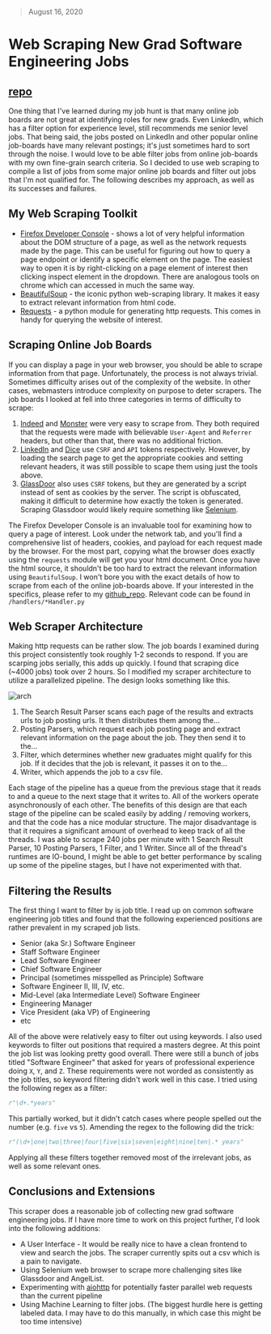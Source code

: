 > August 16, 2020
# Web Scraping New Grad Software Engineering Jobs
[repo](repo://job-scraper)
---

One thing that I've learned during my job hunt is that many online job boards are not great at identifying roles for new grads.  Even LinkedIn, which has a filter option for experience level, still recommends me senior level jobs.  That being said, the jobs posted on LinkedIn and other popular online job-boards have many relevant postings; it's just sometimes hard to sort through the noise.  I would love to be able filter jobs from online job-boards with my own fine-grain search criteria.  So I decided to use web scraping to compile a list of jobs from some major online job boards and filter out jobs that I'm not qualified for.  The following describes my approach, as well as its successes and failures.

## My Web Scraping Toolkit

* [Firefox Developer Console](https://developer.mozilla.org/en-US/docs/Tools/Web_Console) - shows a lot of very helpful information about the DOM structure of a page, as well as the network requests made by the page.  This can be useful for figuring out how to query a page endpoint or identify a specific element on the page.  The easiest way to open it is by right-clicking on a page element of interest then clicking inspect element in the dropdown.  There are analogous tools on chrome which can accessed in much the same way.
* [BeautifulSoup](https://www.crummy.com/software/BeautifulSoup/) - the iconic python web-scraping library.  It makes it easy to extract relevant information from html code.
* [Requests](https://requests.readthedocs.io/en/master/) - a python module for generating http requests.  This comes in handy for querying the website of interest.

## Scraping Online Job Boards

If you can display a page in your web browser, you should be able to scrape information from that page.  Unfortunately, the process is not always trivial.  Sometimes difficulty arises out of the complexity of the website.  In other cases, webmasters introduce complexity on purpose to deter scrapers.  The job boards I looked at fell into three categories in terms of difficulty to scrape:

1. [Indeed](https://www.indeed.com/) and [Monster](https://www.monster.com/) were very easy to scrape from.  They both required that the requests were made with believable `User-Agent` and `Referrer` headers, but other than that, there was no additional friction.
2. [LinkedIn](https://www.linkedin.com/) and [Dice](https://www.dice.com/) use `CSRF` and `API` tokens respectively.  However, by loading the search page to get the appropriate cookies and setting relevant headers, it was still possible to scape them using just the tools above.
3. [GlassDoor](https://www.glassdoor.com/index.htm) also uses `CSRF` tokens, but they are generated by a script instead of sent as cookies by the server.  The script is obfuscated, making it difficult to determine how exactly the token is generated.  Scraping Glassdoor would likely require something like [Selenium](https://selenium-python.readthedocs.io/).

The Firefox Developer Console is an invaluable tool for examining how to query a page of interest.  Look under the network tab, and you'll find a comprehensive list of headers, cookies, and payload for each request made by the browser.  For the most part, copying what the browser does exactly using the `requests` module will get you your html document.  Once you have the html source, it shouldn't be too hard to extract the relevant information using `BeautifulSoup`.  I won't bore you with the exact details of how to scrape from each of the online job-boards above.  If your interested in the specifics, please refer to my [github_repo](https://github.com/Radicalius/job_scraper).  Relevant code can be found in `/handlers/*Handler.py`

## Web Scraper Architecture

Making http requests can be rather slow.  The job boards I examined during this project consistently took roughly 1-2 seconds to respond.  If you are scarping jobs serially, this adds up quickly.  I found that scraping dice (~4000 jobs) took over 2 hours.  So I modified my scraper architecture to utilize a parallelized pipeline.  The design looks something like this.

![arch](/img/scraper.png)

1. The Search Result Parser scans each page of the results and extracts urls to job posting urls.  It then distributes them among the...
2. Posting Parsers, which request each job posting page and extract relevant information on the page about the job.  They then send it to the...
3. Filter, which determines whether new graduates might qualify for this job.  If it decides that the job is relevant, it passes it on to the...
4. Writer, which appends the job to a csv file.

Each stage of the pipeline has a queue from the previous stage that it reads to and a queue to the next stage that it writes to.  All of the workers operate asynchronously of each other.  The benefits of this design are that each stage of the pipeline can be scaled easily by adding / removing workers, and that the code has a nice modular structure.  The major disadvantage is that it requires a significant amount of overhead to keep track of all the threads.  I was able to scrape 240 jobs per minute with 1 Search Result Parser, 10 Posting Parsers, 1 Filter, and 1 Writer.  Since all of the thread's runtimes are IO-bound, I might be able to get better performance by scaling up some of the pipeline stages, but I have not experimented with that.

## Filtering the Results

The first thing I want to filter by is job title.  I read up on common software engineering job titles and found that the following experienced positions are rather prevalent in my scraped job lists.  

* Senior (aka Sr.) Software Engineer
* Staff Software Engineer
* Lead Software Engineer
* Chief Software Engineer
* Principal (sometimes misspelled as Principle) Software
* Software Engineer II, III, IV, etc.
* Mid-Level (aka Intermediate Level) Software Engineer
* Engineering Manager
* Vice President (aka VP) of Engineering
* etc       

All of the above were relatively easy to filter out using keywords.  I also used keywords to filter out positions that required a masters degree.  At this point the job list was looking pretty good overall.  There were still a bunch of jobs titled "Software Engineer" that asked for years of professional experience doing `X`, `Y`, and `Z`.  These requirements were not worded as consistently as the job titles, so keyword filtering didn't work well in this case.  I tried using the following regex as a filter:

```python
r"\d+.*years"
```

This partially worked, but it didn't catch cases where people spelled out the number (e.g. `five` vs `5`).  Amending the regex to the following did the trick:

```python
r"(\d+|one|two|three|four|five|six|seven|eight|nine|ten|.* years"
```

Applying all these filters together removed most of the irrelevant jobs, as well as some relevant ones.

## Conclusions and Extensions

This scraper does a reasonable job of collecting new grad software engineering jobs.  If I have more time to work on this project further, I'd look into the following additions:

* A User Interface - It would be really nice to have a clean frontend to view and search the jobs.  The scraper currently spits out a csv which is a pain to navigate.
* Using Selenium web browser to scrape more challenging sites like Glassdoor and AngelList.
* Experimenting with [aiohttp](https://docs.aiohttp.org/en/stable/) for potentially faster parallel web requests than the current pipeline
* Using Machine Learning to filter jobs.  (The biggest hurdle here is getting labeled data.  I may have to do this manually, in which case this might be too time intensive)     
